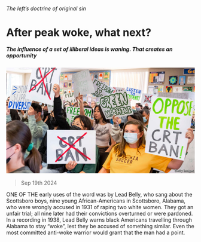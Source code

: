 ###### The left’s doctrine of original sin

# After peak woke, what next? 

##### The influence of a set of illiberal ideas is waning. That creates an opportunity 

![image](images/20240921_LDP001.jpg) 

> Sep 19th 2024 

ONE OF THE early uses of the word was by Lead Belly, who sang about the Scottsboro boys, nine young African-Americans in Scottsboro, Alabama, who were wrongly accused in 1931 of raping two white women. They got an unfair trial; all nine later had their convictions overturned or were pardoned. In a recording in 1938, Lead Belly warns black Americans travelling through Alabama to stay “woke”, lest they be accused of something similar. Even the most committed anti-woke warrior would grant that the man had a point.

